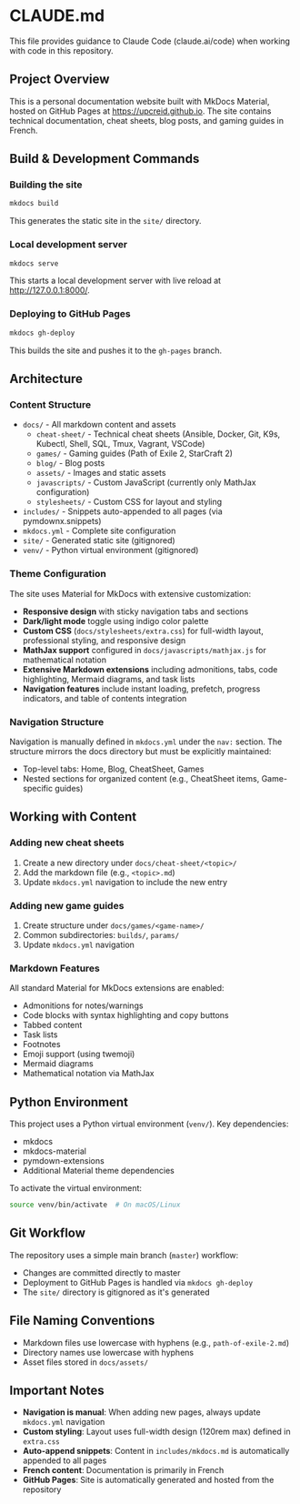 # CLAUDE.md

This file provides guidance to Claude Code (claude.ai/code) when working with code in this repository.

## Project Overview

This is a personal documentation website built with MkDocs Material, hosted on GitHub Pages at https://upcreid.github.io. The site contains technical documentation, cheat sheets, blog posts, and gaming guides in French.

## Build & Development Commands

### Building the site
```bash
mkdocs build
```
This generates the static site in the `site/` directory.

### Local development server
```bash
mkdocs serve
```
This starts a local development server with live reload at http://127.0.0.1:8000/.

### Deploying to GitHub Pages
```bash
mkdocs gh-deploy
```
This builds the site and pushes it to the `gh-pages` branch.

## Architecture

### Content Structure
- `docs/` - All markdown content and assets
  - `cheat-sheet/` - Technical cheat sheets (Ansible, Docker, Git, K9s, Kubectl, Shell, SQL, Tmux, Vagrant, VSCode)
  - `games/` - Gaming guides (Path of Exile 2, StarCraft 2)
  - `blog/` - Blog posts
  - `assets/` - Images and static assets
  - `javascripts/` - Custom JavaScript (currently only MathJax configuration)
  - `stylesheets/` - Custom CSS for layout and styling
- `includes/` - Snippets auto-appended to all pages (via pymdownx.snippets)
- `mkdocs.yml` - Complete site configuration
- `site/` - Generated static site (gitignored)
- `venv/` - Python virtual environment (gitignored)

### Theme Configuration
The site uses Material for MkDocs with extensive customization:
- **Responsive design** with sticky navigation tabs and sections
- **Dark/light mode** toggle using indigo color palette
- **Custom CSS** (`docs/stylesheets/extra.css`) for full-width layout, professional styling, and responsive design
- **MathJax support** configured in `docs/javascripts/mathjax.js` for mathematical notation
- **Extensive Markdown extensions** including admonitions, tabs, code highlighting, Mermaid diagrams, and task lists
- **Navigation features** include instant loading, prefetch, progress indicators, and table of contents integration

### Navigation Structure
Navigation is manually defined in `mkdocs.yml` under the `nav:` section. The structure mirrors the docs directory but must be explicitly maintained:
- Top-level tabs: Home, Blog, CheatSheet, Games
- Nested sections for organized content (e.g., CheatSheet items, Game-specific guides)

## Working with Content

### Adding new cheat sheets
1. Create a new directory under `docs/cheat-sheet/<topic>/`
2. Add the markdown file (e.g., `<topic>.md`)
3. Update `mkdocs.yml` navigation to include the new entry

### Adding new game guides
1. Create structure under `docs/games/<game-name>/`
2. Common subdirectories: `builds/`, `params/`
3. Update `mkdocs.yml` navigation

### Markdown Features
All standard Material for MkDocs extensions are enabled:
- Admonitions for notes/warnings
- Code blocks with syntax highlighting and copy buttons
- Tabbed content
- Task lists
- Footnotes
- Emoji support (using twemoji)
- Mermaid diagrams
- Mathematical notation via MathJax

## Python Environment

This project uses a Python virtual environment (`venv/`). Key dependencies:
- mkdocs
- mkdocs-material
- pymdown-extensions
- Additional Material theme dependencies

To activate the virtual environment:
```bash
source venv/bin/activate  # On macOS/Linux
```

## Git Workflow

The repository uses a simple main branch (`master`) workflow:
- Changes are committed directly to master
- Deployment to GitHub Pages is handled via `mkdocs gh-deploy`
- The `site/` directory is gitignored as it's generated

## File Naming Conventions

- Markdown files use lowercase with hyphens (e.g., `path-of-exile-2.md`)
- Directory names use lowercase with hyphens
- Asset files stored in `docs/assets/`

## Important Notes

- **Navigation is manual**: When adding new pages, always update `mkdocs.yml` navigation
- **Custom styling**: Layout uses full-width design (120rem max) defined in `extra.css`
- **Auto-append snippets**: Content in `includes/mkdocs.md` is automatically appended to all pages
- **French content**: Documentation is primarily in French
- **GitHub Pages**: Site is automatically generated and hosted from the repository
